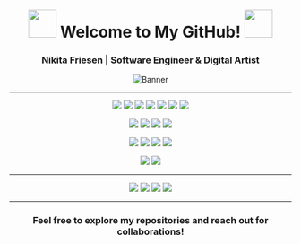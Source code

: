 <div align="center">

# <img src="https://user-images.githubusercontent.com/74038190/213844263-a8897a51-32f4-4b3b-b5c2-e1528b89f6f3.png" width="50px" /> Welcome to My GitHub! <img src="https://user-images.githubusercontent.com/74038190/213844263-a8897a51-32f4-4b3b-b5c2-e1528b89f6f3.png" width="50px" />

### Nikita Friesen | Software Engineer & Digital Artist

![Banner](Banner.gif)

</div>

---

<p align="center">
  <img src="https://img.shields.io/badge/Python-3776AB?style=for-the-badge&logo=python&logoColor=white"/>
  <img src="https://img.shields.io/badge/Svelte-FF3E00?style=for-the-badge&logo=svelte&logoColor=white"/>
  <img src="https://img.shields.io/badge/TypeScript-3178C6?style=for-the-badge&logo=typescript&logoColor=white"/>
  <img src="https://img.shields.io/badge/JavaScript-F7DF1E?style=for-the-badge&logo=javascript&logoColor=black"/>
  <img src="https://img.shields.io/badge/HTML5-E34F26?style=for-the-badge&logo=html5&logoColor=white"/>
  <img src="https://img.shields.io/badge/CSS3-1572B6?style=for-the-badge&logo=css3&logoColor=white"/>
  <img src="https://img.shields.io/badge/Bash-4EAA25?style=for-the-badge&logo=gnubash&logoColor=white"/>
</p>

<p align="center">
  <img src="https://img.shields.io/badge/Adobe%20Photoshop-31A8FF?style=for-the-badge&logo=adobephotoshop&logoColor=white"/>
  <img src="https://img.shields.io/badge/Adobe%20Illustrator-FF9A00?style=for-the-badge&logo=adobeillustrator&logoColor=white"/>
  <img src="https://img.shields.io/badge/Figma-F24E1E?style=for-the-badge&logo=figma&logoColor=white"/>
  <img src="https://img.shields.io/badge/Adobe%20InDesign-FF3366?style=for-the-badge&logo=adobeindesign&logoColor=white"/>
</p>

<p align="center">
  <img src="https://img.shields.io/badge/German-000000?style=for-the-badge&logo=deutschebank&logoColor=white"/> 
  <img src="https://img.shields.io/badge/Russian-000000?style=for-the-badge&logo=rss&logoColor=white"/>
  <img src="https://img.shields.io/badge/English-000000?style=for-the-badge&logo=americanexpress&logoColor=white"/>
  <img src="https://img.shields.io/badge/Japanese-000000?style=for-the-badge&logo=duolingo&logoColor=white"/>
</p>

<p align="center">
  <img src="https://img.shields.io/badge/DO--178C%20Certification-FF0000?style=for-the-badge&logo=drone&logoColor=white"/>
  <img src="https://img.shields.io/badge/A1/A3%20Drone%20Pilot%20License-FF0000?style=for-the-badge&logo=drone&logoColor=white"/>
</p>

---

<p align="center">
  <a href="http://sputnix.me"><img src="https://img.shields.io/badge/Website-000000?style=for-the-badge&logo=googlechrome&logoColor=white"/></a>
  <a href="https://www.linkedin.com/in/nikita-friesen"><img src="https://img.shields.io/badge/LinkedIn-0A66C2?style=for-the-badge&logo=linkedin&logoColor=white"/></a>
  <a href="https://github.com/Gitkubikon"><img src="https://img.shields.io/badge/GitHub-181717?style=for-the-badge&logo=github&logoColor=white"/></a>
  <a href="mailto:nikitafriesen74@gmail.com"><img src="https://img.shields.io/badge/Email-D14836?style=for-the-badge&logo=gmail&logoColor=white"/></a>
</p>

---

<div align="center">
  
### Feel free to explore my repositories and reach out for collaborations!

</div>

